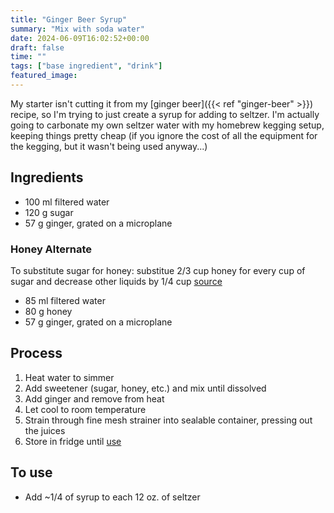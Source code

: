 ```yaml
---
title: "Ginger Beer Syrup"
summary: "Mix with soda water"
date: 2024-06-09T16:02:52+00:00
draft: false
time: ""
tags: ["base ingredient", "drink"]
featured_image: 
---
```


My starter isn't cutting it from my [ginger beer]({{< ref "ginger-beer" >}}) recipe, so I'm trying to just create a syrup for adding to seltzer. I'm actually going to carbonate my own seltzer water with my homebrew kegging setup, keeping things pretty cheap (if you ignore the cost of all the equipment for the kegging, but it wasn't being used anyway...)

## Ingredients
- 100 ml filtered water
- 120 g sugar
- 57 g ginger, grated on a microplane

### Honey Alternate
To substitute sugar for honey: substitue 2/3 cup honey for every cup of sugar and decrease other liquids by 1/4 cup [source](https://www.atcoblueflamekitchen.com/en-ca/how-to/substitute-honey-sugar.html)

- 85 ml filtered water
- 80 g honey
- 57 g ginger, grated on a microplane

## Process
1. Heat water to simmer
1. Add sweetener (sugar, honey, etc.) and mix until dissolved
1. Add ginger and remove from heat
1. Let cool to room temperature
1. Strain through fine mesh strainer into sealable container, pressing out the juices
1. Store in fridge until [use](#to-use)

## To use
- Add ~1/4 of syrup to each 12 oz. of seltzer
